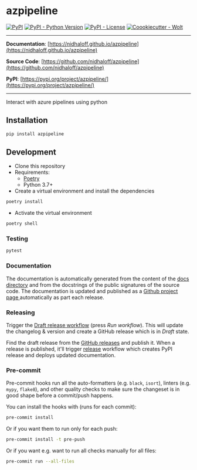 # azpipeline

[![PyPI](https://img.shields.io/pypi/v/azpipeline?style=flat-square)](https://pypi.python.org/pypi/azpipeline/)
[![PyPI - Python Version](https://img.shields.io/pypi/pyversions/azpipeline?style=flat-square)](https://pypi.python.org/pypi/azpipeline/)
[![PyPI - License](https://img.shields.io/pypi/l/azpipeline?style=flat-square)](https://pypi.python.org/pypi/azpipeline/)
[![Coookiecutter - Wolt](https://img.shields.io/badge/cookiecutter-Wolt-00c2e8?style=flat-square&logo=cookiecutter&logoColor=D4AA00&link=https://github.com/woltapp/wolt-python-package-cookiecutter)](https://github.com/woltapp/wolt-python-package-cookiecutter)


---

**Documentation**: [https://nidhaloff.github.io/azpipeline](https://nidhaloff.github.io/azpipeline)

**Source Code**: [https://github.com/nidhaloff/azpipeline](https://github.com/nidhaloff/azpipeline)

**PyPI**: [https://pypi.org/project/azpipeline/](https://pypi.org/project/azpipeline/)

---

Interact with azure pipelines using python

## Installation

```sh
pip install azpipeline
```

## Development

* Clone this repository
* Requirements:
  * [Poetry](https://python-poetry.org/)
  * Python 3.7+
* Create a virtual environment and install the dependencies

```sh
poetry install
```

* Activate the virtual environment

```sh
poetry shell
```

### Testing

```sh
pytest
```

### Documentation

The documentation is automatically generated from the content of the [docs directory](./docs) and from the docstrings
 of the public signatures of the source code. The documentation is updated and published as a [Github project page
 ](https://pages.github.com/) automatically as part each release.

### Releasing

Trigger the [Draft release workflow](https://github.com/nidhaloff/azpipeline/actions/workflows/draft_release.yml)
(press _Run workflow_). This will update the changelog & version and create a GitHub release which is in _Draft_ state.

Find the draft release from the
[GitHub releases](https://github.com/nidhaloff/azpipeline/releases) and publish it. When
 a release is published, it'll trigger [release](https://github.com/nidhaloff/azpipeline/blob/master/.github/workflows/release.yml) workflow which creates PyPI
 release and deploys updated documentation.

### Pre-commit

Pre-commit hooks run all the auto-formatters (e.g. `black`, `isort`), linters (e.g. `mypy`, `flake8`), and other quality
 checks to make sure the changeset is in good shape before a commit/push happens.

You can install the hooks with (runs for each commit):

```sh
pre-commit install
```

Or if you want them to run only for each push:

```sh
pre-commit install -t pre-push
```

Or if you want e.g. want to run all checks manually for all files:

```sh
pre-commit run --all-files
```

